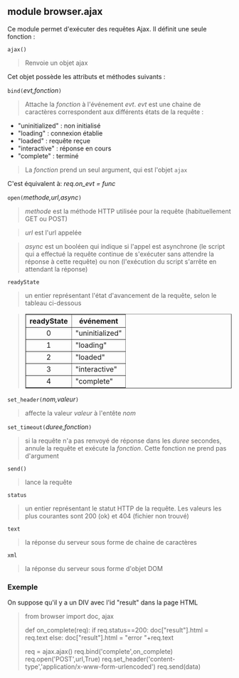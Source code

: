 module **browser.ajax**
-----------------------

Ce module permet d'exécuter des requêtes Ajax. Il définit une seule fonction :

`ajax()`
> Renvoie un objet ajax

Cet objet possède les attributs et méthodes suivants :

`bind(`_evt,fonction_`)`
> Attache la _fonction_ à l'événement _evt_. _evt_ est une chaine de caractères correspondent aux différents états de la requête :

- "uninitialized" : non initialisé
- "loading" : connexion établie
- "loaded" : requête reçue
- "interactive" : réponse en cours
- "complete" : terminé

> La _fonction_ prend un seul argument, qui est l'objet `ajax`

C'est équivalent à: _req.on\_evt = func_

`open(`_methode,url,async_`)`
> _methode_ est la méthode HTTP utilisée pour la requête (habituellement GET ou POST)

> _url_ est l'url appelée

> _async_ est un booléen qui indique si l'appel est asynchrone (le script qui a effectué la requête continue de s'exécuter sans attendre la réponse à cette requête) ou non (l'exécution du script s'arrête en attendant la réponse)

`readyState`
> un entier représentant l'état d'avancement de la requête, selon le tableau ci-dessous

<blockquote>
<table cellspacing=0 cellpadding=4 border=1>
<tr><th>
readyState
</th><th>
événement
</th></tr>
<tr><td align="center">0</td><td>"uninitialized"</td></tr>
<tr><td align="center">1</td><td>"loading"</td></tr>
<tr><td align="center">2</td><td>"loaded"</td></tr>
<tr><td align="center">3</td><td>"interactive"</td></tr>
<tr><td align="center">4</td><td>"complete"</td></tr>
</table>
</blockquote>

`set_header(`_nom,valeur_`)`
> affecte la valeur _valeur_ à l'entête _nom_

`set_timeout(`_duree,fonction_`)`
> si la requête n'a pas renvoyé de réponse dans les _duree_ secondes, annule la requête et exécute la _fonction_. Cette fonction ne prend pas d'argument

`send()`
> lance la requête

`status`
> un entier représentant le statut HTTP de la requête. Les valeurs les plus courantes sont 200 (ok) et 404 (fichier non trouvé)

`text`
> la réponse du serveur sous forme de chaine de caractères

`xml`
> la réponse du serveur sous forme d'objet DOM



### Exemple

On suppose qu'il y a un DIV avec l'id "result" dans la page HTML

>    from browser import doc, ajax
>
>    def on_complete(req):
>        if req.status==200:
>            doc["result"].html = req.text
>        else:
>            doc["result"].html = "error "+req.text
>
>    req = ajax.ajax()
>    req.bind('complete',on_complete)
>    req.open('POST',url,True)
>    req.set_header('content-type','application/x-www-form-urlencoded')
>    req.send(data)
